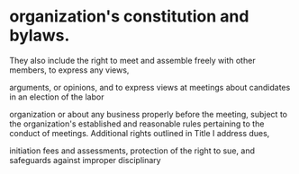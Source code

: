 # organization's constitution and bylaws.

They also include the right to meet and assemble freely with other members, to express any views,

arguments, or opinions, and to express views at meetings about candidates in an election of the labor

organization or about any business properly before the meeting, subject to the organization's established and reasonable rules pertaining to the conduct of meetings. Additional rights outlined in Title I address dues,

initiation fees and assessments, protection of the right to sue, and safeguards against improper disciplinary